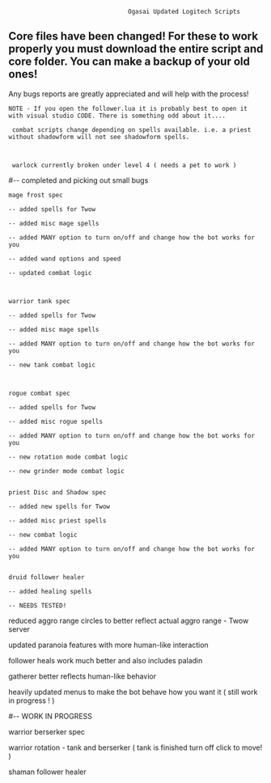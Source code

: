                                     Ogasai Updated Logitech Scripts

## Core files have been changed! For these to work properly you must download the entire script and core folder. You can make a backup of your old ones!

 Any bugs reports are greatly appreciated and will help with the process!

    NOTE - If you open the follower.lua it is probably best to open it with visual studio CODE. There is something odd about it....
    
     combat scripts change depending on spells available. i.e. a priest without shadowform will not see shadowform spells.
     
     
     
     warlock currently broken under level 4 ( needs a pet to work )
     
#-- completed and picking out small bugs

    mage frost spec

    -- added spells for Twow

    -- added misc mage spells

    -- added MANY option to turn on/off and change how the bot works for you

    -- added wand options and speed

    -- updated combat logic



    warrior tank spec
  
    -- added spells for Twow

    -- added misc mage spells

    -- added MANY option to turn on/off and change how the bot works for you

    -- new tank combat logic



    rogue combat spec
    
    -- added spells for Twow

    -- added misc rogue spells

    -- added MANY option to turn on/off and change how the bot works for you

    -- new rotation mode combat logic

    -- new grinder mode combat logic
    
    
    priest Disc and Shadow spec
    
    -- added new spells for Twow
    
    -- added misc priest spells
    
    -- new combat logic
    
    -- added MANY option to turn on/off and change how the bot works for you
    
    
    druid follower healer
    
    -- added healing spells
    
    -- NEEDS TESTED!





reduced aggro range circles to better reflect actual aggro range - Twow server

updated paranoia features with more human-like interaction

follower heals work much better and also includes paladin

gatherer better reflects human-like behavior

heavily updated menus to make the bot behave how you want it ( still work in progress ! )



#-- WORK IN PROGRESS 

warrior berserker spec

warrior rotation - tank and berserker ( tank is finished turn off click to move! )

shaman follower healer
